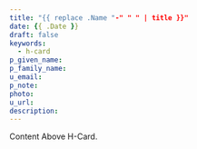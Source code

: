 ```yaml
---
title: "{{ replace .Name "-" " " | title }}"
date: {{ .Date }}
draft: false
keywords:
  - h-card
p_given_name: 
p_family_name: 
u_email: 
p_note: 
photo: 
u_url:  
description: 
---
```


Content Above H-Card.
